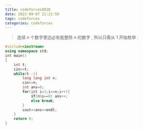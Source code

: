 ```yaml
---
title: codeforces882D
date: 2023-09-07 21:21:59
tags: codeforces
categories: codeforces
---
```

> 连续 $n$ 个数字里边必有能整除 $n$ 的数字 , 所以只需从 $1$ 开始枚举 .
```C++
#include<iostream>
using namespace std;
int main()
{
    int t;
    cin>>t;
    while(t--){
        long long int n;
        cin>>n;
        int ans=0;
        for(int i=1;i<=n;i++){
            if(n%i==0) ans++;
            else break;
        }
        cout<<ans<<endl;
    }
    return 0;
}
```
